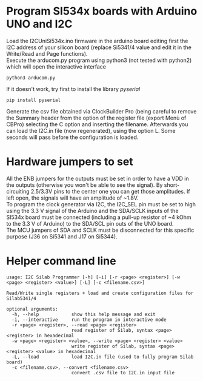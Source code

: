 # Program SI534x boards with Arduino UNO and I2C

Load the I2CUniSi534x.ino firmware in the arduino board editing first the I2C address of your silicon board (replace Si5341/4 value and edit it 
in the Write/Read and Page functions).  
Execute the arducom.py program using python3 (not tested with python2) which will open the interactive interface 
```
python3 arducom.py
```
If it doesn't work, try first to install the library *pyserial*
```
pip install pyserial
```
Generate the csv file obtained via ClockBuilder Pro (being careful to remove the Summary header from the option of
the register file (export Menù of CBPro) selecting the C option and inserting the filename. 
Afterwards you can load the I2C.in file (now regenerated), using the option L. 
Some seconds will pass before the configuration is loaded. 

# Hardware jumpers to set

All the ENB jumpers for the outputs must be set in order to have a VDD in the outputs (otherwise you won't be able 
to see the signal). By short-circuiting 2.5/3.3V pins to the center one you can get those amplitudes. If left open, the signals
will have an amplitude of ~1.8V.  
To program the clock generator via I2C, the I2C_SEL pin must be set to high using the 3.3 V signal of the Arduino and the SDA/SCLK inputs 
of the SI534x board must be connected (including a pull-up resistor of ~4 kOhm to the 3.3 V of Arduino) to the SDA/SCL pin outs of the UNO board.  
The MCU jumpers of SDA and SCLK must be disconnected for this specific purpose (J36 on Si5341 and J17 on Si5344).  

# Helper command line

```
usage: I2C Silab Programmer [-h] [-i] [-r <page> <register>] [-w <page> <register> <value>] [-L] [-c <filename.csv>]

Read/Write single registers + load and create configuration files for Silab5341/4

optional arguments:
  -h, --help            show this help message and exit
  -i, --interactive     run the program in interactive mode
  -r <page> <register>, --read <page> <register>
                        read register of Silab, syntax <page> <register> in hexadecimal
  -w <page> <register> <value>, --write <page> <register> <value>
                        write register of Silab, syntax <page> <register> <value> in hexadecimal
  -L, --load            load I2C.in file (used to fully program Silab board)
  -c <filename.csv>, --convert <filename.csv>
                        convert .csv file to I2C.in input file

```